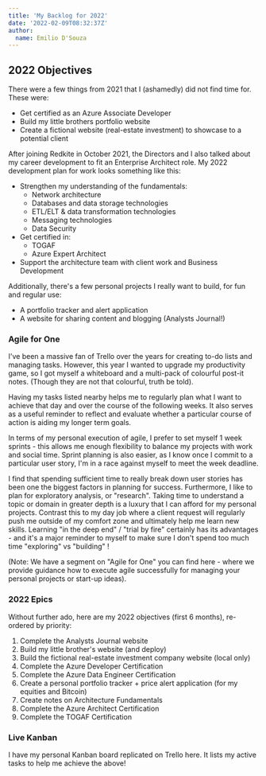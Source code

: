 ```yaml
---
title: 'My Backlog for 2022'
date: '2022-02-09T08:32:37Z'
author:
  name: Emilio D'Souza
---
```


## 2022 Objectives

There were a few things from 2021 that I (ashamedly) did not find time for. These were:

- Get certified as an Azure Associate Developer
- Build my little brothers portfolio website
- Create a fictional website (real-estate investment) to showcase to a potential client 

After joining Redkite in October 2021, the Directors and I also talked about my career development to fit an Enterprise Architect role. My 2022 development plan for work looks something like this:

- Strengthen my understanding of the fundamentals:
    - Network architecture
    - Databases and data storage technologies
    - ETL/ELT & data transformation technologies
    - Messaging technologies
    - Data Security
- Get certified in:
    - TOGAF
    - Azure Expert Architect
- Support the architecture team with client work and Business Development 

Additionally, there's a few personal projects I really want to build, for fun and regular use:

- A portfolio tracker and alert application
- A website for sharing content and blogging (Analysts Journal!)

### Agile for One

I've been a massive fan of Trello over the years for creating to-do lists and managing tasks. However, this year I wanted to upgrade my productivity game, so I got myself a whiteboard and a multi-pack of colourful post-it notes. (Though they are not that colourful, truth be told).

Having my tasks listed nearby helps me to regularly plan what I want to achieve that day and over the course of the following weeks. It also serves as a useful reminder to reflect and evaluate whether a particular course of action is aiding my longer term goals.

In terms of my personal execution of agile, I prefer to set myself 1 week sprints - this  allows me enough flexibility to balance my projects with work and social time. Sprint planning is also easier, as I know once I commit to a particular user story, I'm in a race against myself to meet the week deadline.

I find that spending sufficient time to really break down user stories has been one the biggest factors in planning for success. Furthermore, I like to plan for exploratory analysis, or "research". Taking time to understand a topic or domain in greater depth is a luxury that I can afford for my personal projects. Contrast this to my day job where a client request will regularly push me outside of my comfort zone and ultimately help me learn new skills. Learning "in the deep end" / "trial by fire" certainly has its advantages - and it's a major reminder to myself to make sure I don't spend too much time "exploring" vs "building" ! 

(Note: We have a segment on "Agile for One" you can find here - where we provide guidance how to execute agile successfully for managing your personal projects or start-up ideas). 

### 2022 Epics

Without further ado, here are my 2022 objectives (first 6 months), re-ordered by priority:

1. Complete the Analysts Journal website
2. Build my little brother's website (and deploy)
3. Build the fictional real-estate investment company website (local only)
4. Complete the Azure Developer Certification
5. Complete the Azure Data Engineer Certification
6. Create a personal portfolio tracker + price alert application (for my equities and Bitcoin)
7. Create notes on Architecture Fundamentals
8. Complete the Azure Architect Certification
9. Complete the TOGAF Certification

### Live Kanban

I have my personal Kanban board replicated on Trello here. It lists my active tasks to help me achieve the above! 